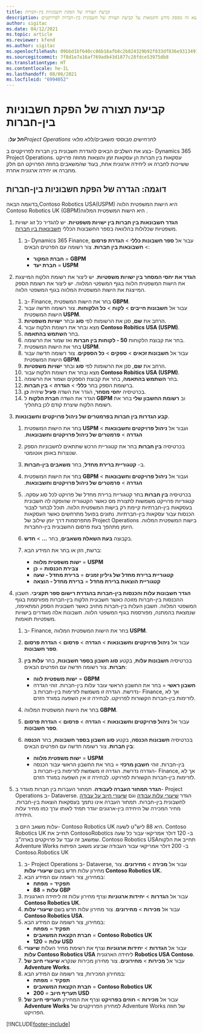 ```yaml
---
title: קביעת תצורה של הפקת חשבוניות בין-חברות
description: נושא זה מספק מידע ודוגמאות על קביעת תצורה של חשבונית בין-חברות לפרויקטים.
author: sigitac
ms.date: 04/12/2021
ms.topic: article
ms.reviewer: kfend
ms.author: sigitac
ms.openlocfilehash: 09bbd1bf640cc86b16afb8c2b824329b92f833df836e9313491d57a2f1646440
ms.sourcegitcommit: 7f8d1e7a16af769adb43d1877c28fdce53975db8
ms.translationtype: HT
ms.contentlocale: he-IL
ms.lasthandoff: 08/06/2021
ms.locfileid: "6994052"
---
```

# <a name="configure-intercompany-invoicing"></a>קביעת תצורה של הפקת חשבוניות בין-חברות

_**חל על:** ‏Project Operations לתרחישים מבוססי משאבים/ללא מלאי_

בצע את השלבים הבאים להגדרת חשבונית בין חברות לפרויקטים ב- Dynamics 365 Project Operations. עסקאות בין חברות הן עסקאות זמן והוצאות מחוזה פרויקט ששייכות לחברה או ליחידה ארגונית אחת, בעוד שהמשאבים בחוזה הפרויקט הם חלק מחברה או יחידה ארגונית אחרת.

## <a name="example-configure-intercompany-invoicing"></a>דוגמה: הגדרה של הפקת חשבוניות בין-חברות

בדוגמה הבאה,Contoso Robotics USA‎‏(USPM) היא הישות המשפטית הלווה Contoso Robotics UK ‏(GBPM)‏ היא הישות המשפטית המלווה. 

1. **הגדר חשבונאות בין חברות בין ישויות משפטיות**. יש להגדיר כל זוג ישויות משפטיות שכלולות בהלוואה בספר החשבונות הכללי [חשבונאות בין חברות](/dynamics365/finance/general-ledger/intercompany-accounting-setup).
    
    1. ב- Dynamics 365 Finance, עבור אל **ספר חשבונות כללי** > **הגדרת פרסום** > **חשבונאות בין חברות**. צור רשומה עם הפרטים הבאים:

        - **חברת המקור** = **GBPM**
        - **חברת יעד** = **USPM**

2. **הגדר את יחסי המסחר בין ישויות משפטיות**. יש ליצור את רשומת הלקוח המייצגת את הישות המשפטית הלווה בגוף המשפטי המלווה. יש ליצור את רשומת הספק המייצגת את הישות המשפטית המלווה בגוף המשפטי הלווה.

     1. ב- Finance, בחר את הישות המשפטית **GBPM**.
     2. עבור אל **חשבונות חייבים** > **לקוח** > **כל הלקוחות**. צור רשומה חדשה עבור הישות המשפטית **USPM**.
     3. הרחב את **שם**, סנן את הרשומות לפי **סוּג** ובחר **ישויות משפטיות**. 
     4. מצא ובחר את רשומת הלקוח עבור **Contoso‎ ‎Robitics USA ‎‏(USPM)**.
     5. בחר **השתמש בהתאמה**. 
     6. בחר את קבוצת הלקוחות **50 - לקוחות בין חברות** ואז שמור את הרשומה.
     7. בחר את הישות המשפטית **USPM**.
     8. עבור אל **חשבונות זכאים** > **ספקים** > **כל הספקים**. צור רשומה חדשה עבור הישות המשפטית **GBPM**.
     9. הרחב את **שם**, סנן את הרשומות לפי **סוג** ובחר **ישויות משפטיות**. 
     10. מצא ובחר את רשומת הלקוח עבור **Contoso‎ ‎Robitics USA ‎‏(USPM)**.
     11. בחר **השתמש בהתאמה**, בחר את קבוצת הספקים ושמור את הרשומה.
     12. ברשומת הספק בחר **כללי** > **הגדרה** > **בין חברות**.
     13. בכרטיסיה **יחסי מסחר**, הגדר את השדה **פעיל** שיהיה **כן**.
     14. הגדר את השדה **חברת הלקוח** ל **GBPM** וב **רשומת החשבון שלי** בחר את רשומת הלקוח שיצרת קודם לכן בתהליך.

3. **קבע הגדרות בין חברות בפרמטרים של ניהול פרויקטים וחשבונאות**. 

    1. בחר את הישות המשפטית **USPM** ועבור אל **ניהול פרויקטים וחשבונאות** > **הגדרה** > **פרמטרים של ניהול פרויקטים וחשבונאות‬‏‫**.
    2. בכרטיסיה **בין חברות** בחר את קטגוריית הרכש שתתאים לחשבוניות הספק שנוצרות באופן אוטומטי.
    3. ב- **קטגוריית ברירת מחדל**, בחר **משאבים בין-חברות**.
    4. בחר את הישות המשפטית **GBPM** ועבור אל **ניהול פרויקטים וחשבונאות** > **הגדרה** > **פרמטרים של ניהול פרויקטים וחשבונאות‬‏‫**.
    5. בכרטיסיה **בין חברות** בחר קטגוריית ברירת מחדל של פרויקט לכל סוג עסקה. קטגוריות פרוייקט משמשות לתצורת מס כאשר הקטגוריה שהופקה לה חשבונית בעסקאות בין-חברתיות קיימת רק בישות המשפטית הלווה. תוכל לבחור לצבור הכנסות עבור עסקאות בין-חברתיות. נתונים בפועל מתרחשים כאשר העסקאות מתפרסמות דרך יומן שילוב של Project Operations בישות המשפטית המלווה. היומן מתהפך בעת פרסום החשבונית בין-החברות.
    6. בקבוצה **בעת השאלת משאבים**, בחר **...** > **חדש**. 
    7. ברשת, הזן או בחר את המידע הבא:

          - **ישות משפטית מלווה** = **USPM**
          - **צבירת הכנסות** = **כן**
          - **קטגוריית ברירת מחדל של גיליון זמנים** = **ברירת מחדל - שעה**
          - **קטגוריית הוצאות ברירת מחדל** = **ברירת מחדל - הוצאה**

4. **הגדר חשבונות עלות והכנסות בין-חברות בהגדרת רישום ספר תקציבי**. חשבון ההכנסות בין-חברות מזוכה כאשר חשבונית הלקוח בין-חברות מפורסמת בגוף המשפטי המלווה. חשבון העלות בין-חברות מחויב כאשר חשבונית הספק המתאימה, שנמצאת בהמתנה, מפורסמת בגוף המשפטי הלווה. חשבונות אלה מוגדרים בישויות משפטיות תואמות. 
      
     1. ב- Finance, בחר את הישות המשפטית המלווה **USPM**. 
     2. עבור אל **ניהול פרויקטים וחשבונאות** > **הגדרה** > **פרסום** > **הגדרת פרסום‏‎ ספר חשבונות**. 
     3. בכרטיסיה **חשבונות עלות**, בקטע **סוג חשבון בספר חשבונות**, בחר **עלות בין חברות**. צור רשומה חדשה עם הפרטים הבאים:
      
        - **ישות משפטית לווה** = **GBPM**
        - **חשבון ראשי** = בחר את החשבון הראשי עובר עלות בין-חברות. זוהי הגדרה נדרשת. הגדרה זו משמשת לזרימות בין-חברות ב- Finance, אך לא לזרימות בין-חברות הקשורות לפרויקט. לבחירה זו אין השפעה במורד הזרם. 
        
     4. בחר את הישות המשפטית המלווה **GBPM**. 
     5. עבור אל **ניהול פרויקטים וחשבונאות** > **הגדרה** > **פרסום** > **הגדרת פרסום‏‎ ספר חשבונות**. 
     6. בכרטיסיה **חשבונות הכנסה**, בקטע **סוג חשבון בספר חשבונות**, בחר **הכנסה‏‎ בין חברות**. צור רשומה חדשה עם הפרטים הבאים:

        - **ישות משפטית מלווה** = **USPM**
        - **חשבון מרכזי** = בחר את החשבון הראשי עבור הכנסה‏‎ בין-חברות. זוהי הגדרה נדרשת. הגדרה זו משמשת לזרימות בין-חברות ב- Finance, אך לא לזרימות בין-חברות הקשורות לפרויקט. לבחירה זו אין השפעה במורד הזרם. 

5. **הגדר תמחור העברה לעבודה**. תמחור העברות בין חברות מוגדר ב- Project Operations ב- Dataverse. הגדר [שיעורי עלות עבודה](../pricing-costing/set-up-labor-cost-rate.md#transfer-pricing-and-costs-for-resources-outside-of-your-division-or-legal-entity) וגם [שיעורי חיוב על עבודה](../pricing-costing/set-up-labor-bill-rate.md#transfer-pricing-or-set-up-bill-rates-for-resources-from-other-organizational-units-or-divisions) לחשבונית בין-חברות. תמחור העברה אינו נתמך בעסקאות הוצאות בין-חברות. מחיר המכירה של היחידה בין-ארגונים יוגדר תמיד לאותו ערך כמו מחיר עלות היחידה.

      עלות משאב היזם ב- Contoso Robotics UK היא 88 ליש"ט לשעה. Contoso Robotics UK תחייב את ContosoRobotics ‏ב- 120 דולר אמריקאי עבור כל שעה שמשאב זה עבד על פרויקטים בארה"ב. Contoso Robotics USAתחייב את הלקוח Adventure Works ב- 200 דולר אמריקאי עבור העבודה שביצע משאב הפיתוח Contoso.Robotics UK

      1. ב- Project Operations ב- Dataverse, עבור אל **מכירה** > **מחירונים**. צור מחירון עלות חדש בשם **שיעורי עלות Contoso Robotics UK.** 
      2. במחירון, צור רשומה עם המידע הבא:
         - **תפקיד** = **מפתח**
         - **עלות** = **88 GBP**
      3. עבור אל **הגדרות** > **יחידות ארגוניות** וצרף מחירון עלות זה ליחידה הארגונית **Contoso Robotics UK**.
      4. עבור אל **מכירות** > **מחירונים**. צור מחירון עלות חדש בשם **שיעורי עלות Contoso Robotics USA**. 
      5. במחירון, צור רשומה עם המידע הבא:
          - **תפקיד** = **מפתח**
          - **חברת הקצאת המשאבים** = **Contoso Robotics UK**
          - **עלות** = **120 USD**
      6. עבור אל **הגדרות** > **יחידות ארגוניות** וצרף את רשימת מחיר העלות **שיעורי עלות Contoso Robotics USA** ליחידה הארגונית **Robotics USA Contoso**.
      7. עבור אל **מכירות** > **מחירונים**. צור מחירון מכירות שנקרא **שיעורי חיוב של Adventure Works**. 
      8. במחירון המכירות, צור רשומה עם המידע הבא:
          - **תפקיד** = **מפתח**
          - **חברת הקצאת המשאבים** = **Contoso Robotics UK**
          - **תעריף חיוב** = **200 USD**
      9. עבור אל **מכירות** > **חוזים בפרויקט** וצרף את המחירון **תעריפי חיוב של Adventure Works** למחירון הפרויקטים של Adventure Works של חוזה הפרויקט.


[!INCLUDE[footer-include](../includes/footer-banner.md)]
